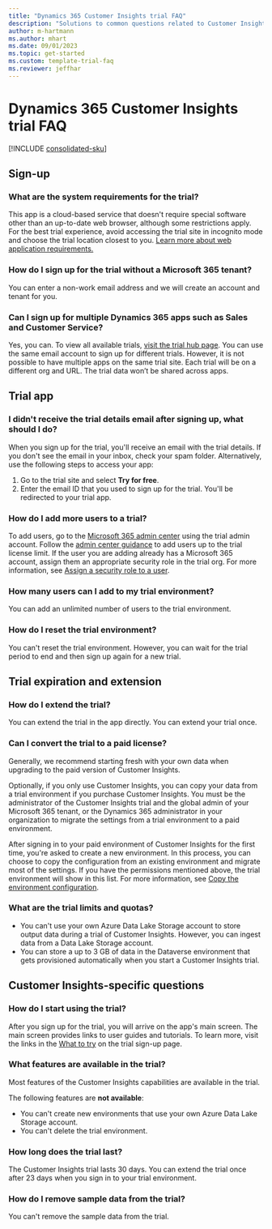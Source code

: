 ```yaml
---  
title: "Dynamics 365 Customer Insights trial FAQ"
description: "Solutions to common questions related to Customer Insights trial setup and management. Learn how to resolve platform and app-specific issues."
author: m-hartmann
ms.author: mhart
ms.date: 09/01/2023
ms.topic: get-started
ms.custom: template-trial-faq
ms.reviewer: jeffhar
---
```


# Dynamics 365 Customer Insights trial FAQ

[!INCLUDE [consolidated-sku](./includes/consolidated-sku.md)]

## Sign-up

### What are the system requirements for the trial?

This app is a cloud-based service that doesn't require special software other than an up-to-date web browser, although some restrictions apply. For the best trial experience, avoid accessing the trial site in incognito mode and choose the trial location closest to you. [Learn more about web application requirements.](/power-platform/admin/web-application-requirements)

### How do I sign up for the trial without a Microsoft 365 tenant?

You can enter a non-work email address and we will create an account and tenant for you.

### Can I sign up for multiple Dynamics 365 apps such as Sales and Customer Service?

Yes, you can. To view all available trials, [visit the trial hub page](https://dynamics.microsoft.com/dynamics-365-free-trial). You can use the same email account to sign up for different trials. However, it is not possible to have multiple apps on the same trial site. Each trial will be on a different org and URL. The trial data won’t be shared across apps.

## Trial app

### I didn't receive the trial details email after signing up, what should I do?

When you sign up for the trial, you'll receive an email with the trial details. If you don't see the email in your inbox, check your spam folder. Alternatively, use the following steps to access your app:

1. Go to the trial site and select **Try for free**.
1. Enter the email ID that you used to sign up for the trial. You'll be redirected to your trial app.

### How do I add more users to a trial?

To add users, go to the [Microsoft 365 admin center](https://admin.microsoft.com) using the trial admin account. Follow the [admin center guidance](/microsoft-365/admin/add-users/add-users) to add users up to the trial license limit. If the user you are adding already has a Microsoft 365 account, assign them an appropriate security role in the trial org. For more information, see [Assign a security role to a user](/power-platform/admin/create-users-assign-online-security-roles#assign-a-security-role-to-a-user).

### How many users can I add to my trial environment?

You can add an unlimited number of users to the trial environment.

### How do I reset the trial environment?

You can't reset the trial environment. However, you can wait for the trial period to end and then sign up again for a new trial.

## Trial expiration and extension

### How do I extend the trial?

You can extend the trial in the app directly. You can extend your trial once.

### Can I convert the trial to a paid license?

Generally, we recommend starting fresh with your own data when upgrading to the paid version of Customer Insights.

Optionally, if you only use Customer Insights, you can copy your data from a trial environment if you purchase Customer Insights. You must be the administrator of the Customer Insights trial and the global admin of your Microsoft 365 tenant, or the Dynamics 365 administrator in your organization to migrate the settings from a trial environment to a paid environment.

After signing in to your paid environment of Customer Insights for the first time, you're asked to create a new environment. In this process, you can choose to copy the configuration from an existing environment and migrate most of the settings. If you have the permissions mentioned above, the trial environment will show in this list. For more information, see [Copy the environment configuration](create-environment.md#copy-the-environment-configuration).

### What are the trial limits and quotas?

- You can't use your own Azure Data Lake Storage account to store output data during a trial of Customer Insights. However, you can ingest data from a Data Lake Storage account.
- You can store a up to 3 GB of data in the Dataverse environment that gets provisioned automatically when you start a Customer Insights trial.

## Customer Insights-specific questions

### How do I start using the trial?

After you sign up for the trial, you will arrive on the app's main screen. The main screen provides links to user guides and tutorials. To learn more, visit the links in the [What to try](trial-signup.md#what-to-try) on the trial sign-up page.

### What features are available in the trial?

Most features of the Customer Insights capabilities are available in the trial.

The following features are **not available**:

- You can't create new environments that use your own Azure Data Lake Storage account.
- You can't delete the trial environment.

### How long does the trial last?

The Customer Insights trial lasts 30 days. You can extend the trial once after 23 days when you sign in to your trial environment.

### How do I remove sample data from the trial?

You can't remove the sample data from the trial.
